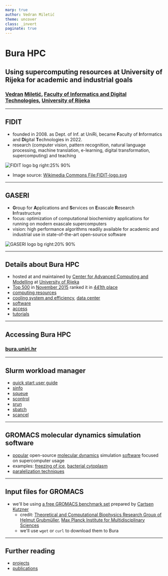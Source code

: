 ```yaml
---
marp: true
author: Vedran Miletić
theme: uncover
class: _invert
paginate: true
---
```


# Bura HPC

## Using supercomputing resources at University of Rijeka for academic and industrial goals

### [Vedran](https://vedran.miletic.net/) [Miletić](https://www.miletic.net/), [Faculty of Informatics and Digital Technologies](https://www.inf.uniri.hr/), [University of Rijeka](https://uniri.hr/)

---

## FIDIT

- founded in 2008. as Dept. of Inf. at UniRi, became **F**aculty of **I**nformatics and **Di**gital **T**echnologies in 2022.
- research (computer vision, pattern recognition, natural language processing, machine translation, e-learning, digital transformation, supercomputing) and teaching

![FIDIT logo bg right:25% 90%](https://upload.wikimedia.org/wikipedia/commons/1/14/FIDIT-logo.svg)

- Image source: [Wikimedia Commons File:FIDIT-logo.svg](https://commons.wikimedia.org/wiki/File:FIDIT-logo.svg)

---

## GASERI

- **G**roup for **A**pplications and **S**ervices on **E**xascale **R**esearch **I**nfrastructure
- focus: optimization of computational biochemistry applications for running on modern exascale supercomputers
- vision: high performance algorithms readily available for academic and industrial use in state-of-the-art open-source software

![GASERI logo bg right:20% 90%](../../images/gaseri-logo.png)

---

## Details about Bura HPC

- hosted at and maintained by [Center for Advanced Computing and Modelling](https://cnrm.uniri.hr/) at [University of Rijeka](https://uniri.hr/)
- [Top 500](https://www.top500.org/) in [November 2015](https://www.top500.org/lists/top500/2015/11/) ranked it in [441th place](https://www.top500.org/lists/top500/list/2015/11/?page=5)
- [computing resources](https://cnrm.uniri.hr/bura/)
- [cooling system and efficiency](https://cnrm.uniri.hr/cooling-system-and-efficiency/), [data center](https://cnrm.uniri.hr/data-center/)
- [software](https://cnrm.uniri.hr/software/)
- [access](https://cnrm.uniri.hr/applications/)
- [tutorials](https://cnrm.uniri.hr/tutorials/)

---

## Accessing Bura HPC

### [bura.uniri.hr](https://bura.uniri.hr/)

---

## Slurm workload manager

- [quick start user guide](https://slurm.schedmd.com/quickstart.html)
- [sinfo](https://slurm.schedmd.com/sinfo.html)
- [squeue](https://slurm.schedmd.com/squeue.html)
- [scontrol](https://slurm.schedmd.com/scontrol.html)
- [srun](https://slurm.schedmd.com/srun.html)
- [sbatch](https://slurm.schedmd.com/sbatch.html)
- [scancel](https://slurm.schedmd.com/scancel.html)

---

## GROMACS molecular dynamics simulation software

- [popular](https://scholar.google.com/scholar?q=gromacs) open-source [molecular dynamics](https://en.wikipedia.org/wiki/Molecular_dynamics) simulation [software](https://en.wikipedia.org/wiki/Category:Molecular_dynamics_software) focused on supercomputer usage
- examples: [freezing of ice](https://www.youtube.com/watch?v=ZAsUIqv3xb8), [bacterial cytoplasm](https://www.youtube.com/watch?v=5JcFgj2gHx8)
- [paralelization techniques](https://manual.gromacs.org/current/reference-manual/algorithms/parallelization-domain-decomp.html)

---

## Input files for GROMACS

- we'll be using [a free GROMACS benchmark set](https://www.mpinat.mpg.de/grubmueller/bench) prepared by [Cartsen Kutzner](https://www.mpinat.mpg.de/grubmueller/kutzner)
    - credit: [Theoretical and Computational Biophysics Research Group of Helmut Grubmüller](https://www.mpinat.mpg.de/grubmueller), [Max Planck Institute for Multidisciplinary Sciences](https://www.mpinat.mpg.de/en)
    - we'll use `wget` or `curl` to download them to Bura

---

## Further reading

- [projects](https://cnrm.uniri.hr/projects/)
- [publications](https://cnrm.uniri.hr/publications/)
